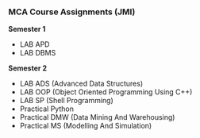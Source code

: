 ### MCA Course Assignments (JMI)

**Semester 1**
  - LAB APD
  - LAB DBMS

**Semester 2**
  - LAB ADS (Advanced Data Structures)
  - LAB OOP (Object Oriented Programming Using C++)
  - LAB SP (Shell Programming)
  - Practical Python
  - Practical DMW (Data Mining And Warehousing)
  - Practical MS (Modelling And Simulation)